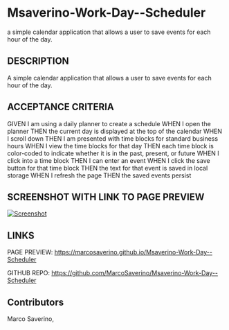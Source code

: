 # Msaverino-Work-Day--Scheduler
 a simple calendar application that allows a user to save events for each hour of the day.

## DESCRIPTION
A simple calendar application that allows a user to save events for each hour of the day.

## ACCEPTANCE CRITERIA
GIVEN I am using a daily planner to create a schedule
WHEN I open the planner
THEN the current day is displayed at the top of the calendar
WHEN I scroll down
THEN I am presented with time blocks for standard business hours
WHEN I view the time blocks for that day
THEN each time block is color-coded to indicate whether it is in the past, present, or future
WHEN I click into a time block
THEN I can enter an event
WHEN I click the save button for that time block
THEN the text for that event is saved in local storage
WHEN I refresh the page
THEN the saved events persist

## SCREENSHOT WITH LINK TO PAGE PREVIEW 
[![Screenshot](../Msaverino-Work-Day--Scheduler/Assets/images/day%20planner-screenshot.PNG)](https://marcosaverino.github.io/Msaverino-Work-Day--Scheduler)

## LINKS 
PAGE PREVIEW: 
https://marcosaverino.github.io/Msaverino-Work-Day--Scheduler

GITHUB REPO: 
https://github.com/MarcoSaverino/Msaverino-Work-Day--Scheduler

## Contributors
Marco Saverino, 